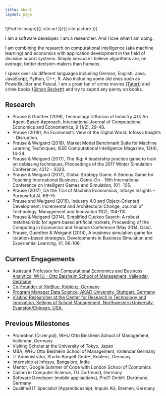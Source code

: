 ```yaml
---
title: About
layout: page
---
```

![Profile Image]({{ site.url }}/{{ site.picture }})

<p>I am a software developer. I am a researcher. And I love what I am doing. </p>
<p>I am combining the research on computational intelligence (aka machine learning) and economics with application development in the field of decision suport systems. Simply because I believe algorithms are, on average, better decision-makers than humans. 
</p>
<p>I speak over six different languages including German, English, Java, JavaScript, Python, C++, R. Also including some old ones such as PowerBuilder and Pascal. I am a great fan of crime movies
<a href="https://www.daserste.de/unterhaltung/krimi/tatort/index.html/">(Tatort)</a> and crime books 
<a href="https://simonbeckett.com/">(Simon Beckett)</a> and try to sepnd any penny on books. 



<h2>Research</h2>

<ul class="skill-list">
	<li>Prause & Günther (2019), Technology Diffusion of Industry 4.0: An Agent-Based Approach, International Journal of Computational Economics and Econometrics, 9 (1/2), 29-48.</li>
	<li>Prause (2018), An Economist’s View of the Digital World, Infosys Insights – Disruption.</li>
	<li>Prause & Weigand (2018), Market Model Benchmark Suite for Machine Learning Techniques, IEEE Computational Intelligence Magazine, 13(4), 14-24.</li>
	<li>Prause & Weigand (2017), The Rig: A leadership practice game to train on debiasing techniques, Proceedings of the 2017 Winter Simulation Conference, 4312 - 4323.</li>
	<li>Prause & Weigand (2017), Global Strategy Game: A Serious Game for Teaching International Business, Game-On - 18th International Conference on Intelligent Games and Simulation, 101 -105.</li>
	<li>Prause (2017), On the Trail of Machina Economicus, Infosys Insights – Purposeful AI, 68-75.</li>
	<li>Prause and Weigand (2016), Industry 4.0 and Object-Oriented Development: Incremental and Architectural Change, Journal of Technology, Management and Innovation 11(2), 104-110.</li>
	<li>Prause & Weigand (2014), Simplified Cuckoo Search: A robust metaheuristic for agent-based artificial markets, Proceeding of the Computing in Economics and Finance Conference (May 2014, Oslo).</li>
	<li>Prause, Guenther & Weigand (2014), A business simulation game for location-based strategies, Developments in Business Simulation and Experiential Learning, 41, 96-106.</li>
</ul>


<h2>Current Engagements</h2>

<ul>
	<li><a href="https://www.whu.edu/en/faculty-research/economics-group/institute-for-industrial-organization/team/dr-martin-prause/">Assistant Professor for Computational Economics and Business Analytics, WHU - Otto Beisheim School of Management, Vallendar, Germany</a></li>
	<li><a href="http://www.xinblue.de/">Co-Founder of XinBlue, Koblenz, Germany</a></li>
	<li><a href="https://www.akad.de">Program Manager Data Science, AKAD University, Stuttgart, Germany</a></li>
	<li><a href="https://www.kellogg.northwestern.edu/research/crti/about-crti.aspx">Visiting Researcher at the Center for Research in Technology and Innovation, Kellogg of School Management, Northwestern University, Evanston/Chicago, USA.</a></li>
</ul>

<h2>Previous Milestones</h2>

<ul class="skill-list">
	<li>Promotion (Dr.rer.pol), WHU Otto Beisheim School of Management, Vallendar, Germany</li>
	<li>Visiting Scholar at the University of Tokyo, Japan</li>
	<li>MBA, WHU Otto Beisheim School of Management, Vallendar Germany</li>
	<li>IT Administrator, Studio Borgelt GmbH, Koblenz, Germany</li>
	<li>Internship at Infosys, Bangalore, India</li>
	<li>Mentor, Google Summer of Code with London School of Economics</li>
	<li>Diplom in Computer Science, TU Dortmund, Germany</li>
	<li>Software Developer (mobile appliactions), ProIT GmbH, Dortmund, Germany
	<li>Qualified IT Specialist (Apprenticeship), Impuls AG, Bremen, Germany</li>


</ul>